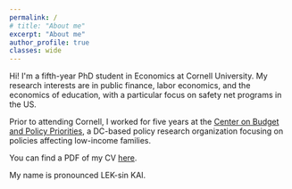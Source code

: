```yaml
---
permalink: /
# title: "About me"
excerpt: "About me"
author_profile: true
classes: wide
---
```


Hi! I'm a fifth-year PhD student in Economics at Cornell University.  My research interests are in public finance, labor economics, and the economics of education, with a particular focus on safety net programs in the US. 

Prior to attending Cornell, I worked for five years at the [Center on Budget and Policy Priorities](https://www.cbpp.org/about/our-staff/lexin-cai), a DC-based policy research organization focusing on policies affecting low-income families. 

You can find a PDF of my CV [here](/assets/pdf/cv_lexincai.pdf).

My name is pronounced LEK-sin KAI. 